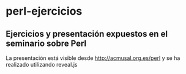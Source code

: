 perl-ejercicios
===============

Ejercicios y presentación expuestos en el seminario sobre Perl
--------------
La presentación está visible desde http://acmusal.org.es/perl y se ha realizado utilizando reveal.js

